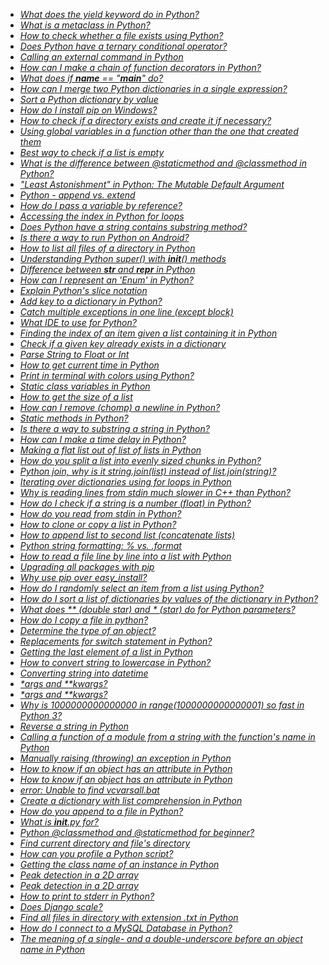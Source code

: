 * _[What does the yield keyword do in Python?](https://stackoverflow.com/q/231767)_
* _[What is a metaclass in Python?](https://stackoverflow.com/q/100003)_
* _[How to check whether a file exists using Python?](https://stackoverflow.com/q/82831)_
* _[Does Python have a ternary conditional operator?](https://stackoverflow.com/q/394809)_
* _[Calling an external command in Python](https://stackoverflow.com/q/89228)_
* _[How can I make a chain of function decorators in Python?](https://stackoverflow.com/q/739654)_
* _[What does if __name__ == &quot;__main__&quot; do?](https://stackoverflow.com/q/419163)_
* _[How can I merge two Python dictionaries in a single expression?](https://stackoverflow.com/q/38987)_
* _[Sort a Python dictionary by value](https://stackoverflow.com/q/613183)_
* _[How do I install pip on Windows?](https://stackoverflow.com/q/4750806)_
* _[How to check if a directory exists and create it if necessary?](https://stackoverflow.com/q/273192)_
* _[Using global variables in a function other than the one that created them](https://stackoverflow.com/q/423379)_
* _[Best way to check if a list is empty](https://stackoverflow.com/q/53513)_
* _[What is the difference between @staticmethod and @classmethod in Python?](https://stackoverflow.com/q/136097)_
* _[&quot;Least Astonishment&quot; in Python: The Mutable Default Argument](https://stackoverflow.com/q/1132941)_
* _[Python - append vs. extend](https://stackoverflow.com/q/252703)_
* _[How do I pass a variable by reference?](https://stackoverflow.com/q/986006)_
* _[Accessing the index in Python for loops](https://stackoverflow.com/q/522563)_
* _[Does Python have a string contains substring method?](https://stackoverflow.com/q/3437059)_
* _[Is there a way to run Python on Android?](https://stackoverflow.com/q/101754)_
* _[How to list all files of a directory in Python](https://stackoverflow.com/q/3207219)_
* _[Understanding Python super() with __init__() methods](https://stackoverflow.com/q/576169)_
* _[Difference between __str__ and __repr__ in Python](https://stackoverflow.com/q/1436703)_
* _[How can I represent an &#39;Enum&#39; in Python?](https://stackoverflow.com/q/36932)_
* _[Explain Python&#39;s slice notation](https://stackoverflow.com/q/509211)_
* _[Add key to a dictionary in Python?](https://stackoverflow.com/q/1024847)_
* _[Catch multiple exceptions in one line (except block)](https://stackoverflow.com/q/6470428)_
* _[What IDE to use for Python?](https://stackoverflow.com/q/81584)_
* _[Finding the index of an item given a list containing it in Python](https://stackoverflow.com/q/176918)_
* _[Check if a given key already exists in a dictionary](https://stackoverflow.com/q/1602934)_
* _[Parse String to Float or Int](https://stackoverflow.com/q/379906)_
* _[How to get current time in Python](https://stackoverflow.com/q/415511)_
* _[Print in terminal with colors using Python?](https://stackoverflow.com/q/287871)_
* _[Static class variables in Python](https://stackoverflow.com/q/68645)_
* _[How to get the size of a list](https://stackoverflow.com/q/1712227)_
* _[How can I remove (chomp) a newline in Python?](https://stackoverflow.com/q/275018)_
* _[Static methods in Python?](https://stackoverflow.com/q/735975)_
* _[Is there a way to substring a string in Python?](https://stackoverflow.com/q/663171)_
* _[How can I make a time delay in Python?](https://stackoverflow.com/q/510348)_
* _[Making a flat list out of list of lists in Python](https://stackoverflow.com/q/952914)_
* _[How do you split a list into evenly sized chunks in Python?](https://stackoverflow.com/q/312443)_
* _[Python join, why is it string.join(list) instead of list.join(string)?](https://stackoverflow.com/q/493819)_
* _[Iterating over dictionaries using for loops in Python](https://stackoverflow.com/q/3294889)_
* _[Why is reading lines from stdin much slower in C++ than Python?](https://stackoverflow.com/q/9371238)_
* _[How do I check if a string is a number (float) in Python?](https://stackoverflow.com/q/354038)_
* _[How do you read from stdin in Python?](https://stackoverflow.com/q/1450393)_
* _[How to clone or copy a list in Python?](https://stackoverflow.com/q/2612802)_
* _[How to append list to second list (concatenate lists)](https://stackoverflow.com/q/1720421)_
* _[Python string formatting: % vs. .format](https://stackoverflow.com/q/5082452)_
* _[How to read a file line by line into a list with Python](https://stackoverflow.com/q/3277503)_
* _[Upgrading all packages with pip](https://stackoverflow.com/q/2720014)_
* _[Why use pip over easy_install?](https://stackoverflow.com/q/3220404)_
* _[How do I randomly select an item from a list using Python?](https://stackoverflow.com/q/306400)_
* _[How do I sort a list of dictionaries by values of the dictionary in Python?](https://stackoverflow.com/q/72899)_
* _[What does ** (double star) and * (star) do for Python parameters?](https://stackoverflow.com/q/36901)_
* _[How do I copy a file in python?](https://stackoverflow.com/q/123198)_
* _[Determine the type of an object?](https://stackoverflow.com/q/2225038)_
* _[Replacements for switch statement in Python?](https://stackoverflow.com/q/60208)_
* _[Getting the last element of a list in Python](https://stackoverflow.com/q/930397)_
* _[How to convert string to lowercase in Python?](https://stackoverflow.com/q/6797984)_
* _[Converting string into datetime](https://stackoverflow.com/q/466345)_
* _[*args and **kwargs?](https://stackoverflow.com/q/3394835)_
* _[*args and **kwargs?](https://stackoverflow.com/q/3394835)_
* _[Why is 1000000000000000 in range(1000000000000001) so fast in Python 3?](https://stackoverflow.com/q/30081275)_
* _[Reverse a string in Python](https://stackoverflow.com/q/931092)_
* _[Calling a function of a module from a string with the function&#39;s name in Python](https://stackoverflow.com/q/3061)_
* _[Manually raising (throwing) an exception in Python](https://stackoverflow.com/q/2052390)_
* _[How to know if an object has an attribute in Python](https://stackoverflow.com/q/610883)_
* _[How to know if an object has an attribute in Python](https://stackoverflow.com/q/610883)_
* _[error: Unable to find vcvarsall.bat](https://stackoverflow.com/q/2817869)_
* _[Create a dictionary with list comprehension in Python](https://stackoverflow.com/q/1747817)_
* _[How do you append to a file in Python?](https://stackoverflow.com/q/4706499)_
* _[What is __init__.py for?](https://stackoverflow.com/q/448271)_
* _[Python @classmethod and @staticmethod for beginner?](https://stackoverflow.com/q/12179271)_
* _[Find current directory and file&#39;s directory](https://stackoverflow.com/q/5137497)_
* _[How can you profile a Python script?](https://stackoverflow.com/q/582336)_
* _[Getting the class name of an instance in Python](https://stackoverflow.com/q/510972)_
* _[Peak detection in a 2D array](https://stackoverflow.com/q/3684484)_
* _[Peak detection in a 2D array](https://stackoverflow.com/q/3684484)_
* _[How to print to stderr in Python?](https://stackoverflow.com/q/5574702)_
* _[Does Django scale?](https://stackoverflow.com/q/886221)_
* _[Find all files in directory with extension .txt in Python](https://stackoverflow.com/q/3964681)_
* _[How do I connect to a MySQL Database in Python?](https://stackoverflow.com/q/372885)_
* _[The meaning of a single- and a double-underscore before an object name in Python](https://stackoverflow.com/q/1301346)_
